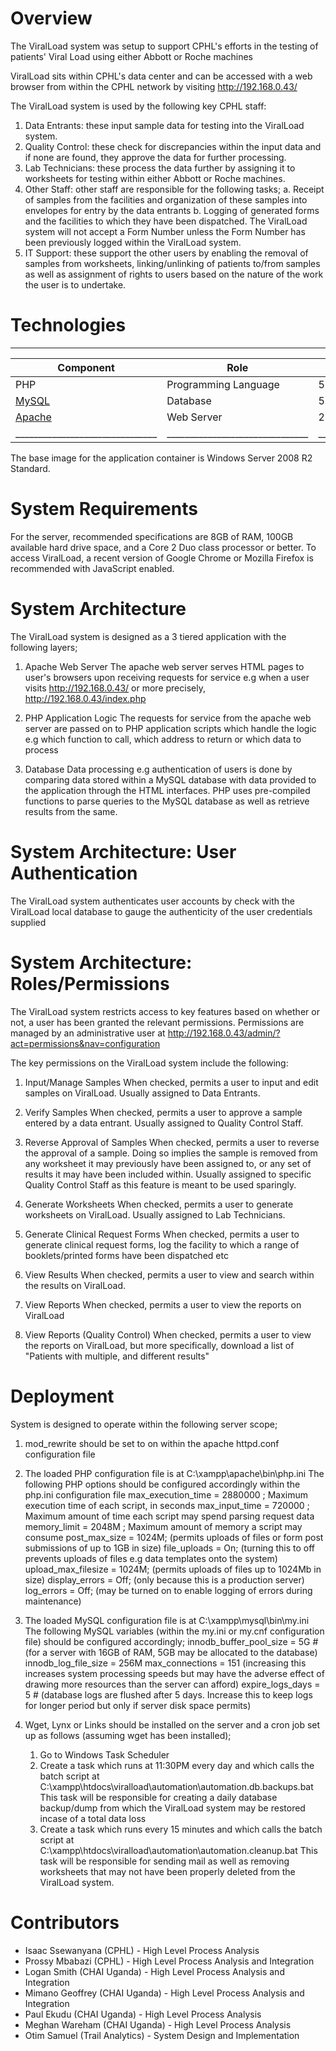 # Overview

The ViralLoad system was setup to support CPHL's efforts in the testing of patients' Viral Load using either Abbott or Roche machines

ViralLoad sits within CPHL's data center and can be accessed with a web browser from within the CPHL network by visiting http://192.168.0.43/

The ViralLoad system is used by the following key CPHL staff:

1.	Data Entrants: these input sample data for testing into the ViralLoad system.
2.	Quality Control: these check for discrepancies within the input data and if none are found, they approve the data for further processing.
3.	Lab Technicians: these process the data further by assigning it to worksheets for testing within either Abbott or Roche machines.
4.	Other Staff: other staff are responsible for the following tasks;
	a.	Receipt of samples from the facilities and organization of these samples into envelopes for entry by the data entrants
	b.	Logging of generated forms and the facilities to which they have been dispatched. The ViralLoad system will not accept a Form Number
		unless the Form Number has been previously logged within the ViralLoad system.
5.	IT Support: these support the other users by enabling the removal of samples from worksheets, linking/unlinking of patients to/from samples
	as well as assignment of rights to users based on the nature of the work the user is to undertake.

# Technologies
 _______________________________________________________________________________
|	Component					| Role          				| Version		|
|-------------------------------|-------------------------------|---------------|
| PHP 							| Programming Language 			| 5.4.28		|
|[MySQL](https://www.mysql.com)	| Database						| 5.6.25		|
|[Apache](http://apache.org/)	| Web Server					| 2.0			|
|_______________________________|_______________________________|_______________|

The base image for the application container is Windows Server 2008 R2 Standard. 

# System Requirements

For the server, recommended specifications are 8GB of RAM, 100GB available hard drive space, and a Core 2 Duo class 
processor or better. 
To access ViralLoad, a recent version of Google Chrome or Mozilla Firefox is recommended with JavaScript enabled.

# System Architecture

The ViralLoad system is designed as a 3 tiered application with the following layers;

1.	Apache Web Server
	The apache web server serves HTML pages to user's browsers upon receiving requests for service
	e.g when a user visits http://192.168.0.43/ or more precisely, http://192.168.0.43/index.php
	
2.	PHP Application Logic
	The requests for service from the apache web server are passed on to PHP application scripts
	which handle the logic e.g which function to call, which address to return or which data to process
	
3.	Database
	Data processing e.g authentication of users is done by comparing data stored within a MySQL database
	with data provided to the application through the HTML interfaces. PHP uses pre-compiled functions
	to parse queries to the MySQL database as well as retrieve results from the same.

# System Architecture: User Authentication

The ViralLoad system authenticates user accounts by check with the ViralLoad local database to gauge the 
authenticity of the user credentials supplied

# System Architecture: Roles/Permissions

The ViralLoad system restricts access to key features based on whether or not, a user has been granted the relevant
permissions. Permissions are managed by an administrative user at 
http://192.168.0.43/admin/?act=permissions&nav=configuration

The key permissions on the ViralLoad system include the following:

1.	Input/Manage Samples
	When checked, permits a user to input and edit samples on ViralLoad.
	Usually assigned to Data Entrants.
	
2.	Verify Samples
	When checked, permits a user to approve a sample entered by a data entrant.
	Usually assigned to Quality Control Staff.
	
3.	Reverse Approval of Samples
	When checked, permits a user to reverse the approval of a sample. Doing so implies the sample is removed from any worksheet it may previously have been assigned to, or any set of results it may have been included within.
	Usually assigned to specific Quality Control Staff as this feature is meant to be used sparingly.
	
4.	Generate Worksheets
	When checked, permits a user to generate worksheets on ViralLoad.
	Usually assigned to Lab Technicians.
	
5.	Generate Clinical Request Forms
	When checked, permits a user to generate clinical request forms, log the facility to which a range of booklets/printed forms have been dispatched etc

6.	View Results
	When checked, permits a user to view and search within the results on ViralLoad.
	
7.	View Reports
	When checked, permits a user to view the reports on ViralLoad
	
8.	View Reports (Quality Control)
	When checked, permits a user to view the reports on ViralLoad, but more specifically, download a list of "Patients with multiple, and different results"
		
# Deployment

System is designed to operate within the following server scope;

1.	mod_rewrite should be set to on within the apache httpd.conf configuration file

2.	The loaded PHP configuration file is at C:\xampp\apache\bin\php.ini
	The following PHP options should be configured accordingly within the php.ini configuration file
	max_execution_time = 2880000     ; Maximum execution time of each script, in seconds
	max_input_time = 720000	; Maximum amount of time each script may spend parsing request data
	memory_limit = 2048M      ; Maximum amount of memory a script may consume
	post_max_size = 1024M; (permits uploads of files or form post submissions of up to 1GB in size)
	file_uploads = On; (turning this to off prevents uploads of files e.g data templates onto the system)
	upload_max_filesize = 1024M;  (permits uploads of files up to 1024Mb in size)
	display_errors = Off; (only because this is a production server)
	log_errors = Off; (may be turned on to enable logging of errors during maintenance)

3.	The loaded MySQL configuration file is at C:\xampp\mysql\bin\my.ini
	The following MySQL variables (within the my.ini or my.cnf configuration file) should be configured accordingly;
	innodb_buffer_pool_size = 5G # (for a server with 16GB of RAM, 5GB may be allocated to the database)
	innodb_log_file_size = 256M
	max_connections = 151 (increasing this increases system processing speeds but may have the adverse effect of drawing more resources than the server can afford)
	expire_logs_days = 5 # (database logs are flushed after 5 days. Increase this to keep logs for longer period but only if server disk space permits)

3.	Wget, Lynx or Links should be installed on the server and a cron job set up as follows (assuming wget has been installed);

	1.	Go to Windows Task Scheduler
	2. 	Create a task which runs at 11:30PM every day and which calls the batch script at C:\xampp\htdocs\viralload\automation\automation.db.backups.bat
		This task will be responsible for creating a daily database backup/dump from which the ViralLoad system may be restored incase of a total data loss
	3. 	Create a task which runs every 15 minutes and which calls the batch script at C:\xampp\htdocs\viralload\automation\automation.cleanup.bat
		This task will be responsible for sending mail as well as removing worksheets that may not have been properly deleted from the ViralLoad system.

# Contributors

- Isaac Ssewanyana (CPHL) - High Level Process Analysis
- Prossy Mbabazi (CPHL) - High Level Process Analysis and Integration
- Logan Smith (CHAI Uganda) - High Level Process Analysis and Integration
- Mimano Geoffrey (CHAI Uganda) - High Level Process Analysis and Integration
- Paul Ekudu (CHAI Uganda) - High Level Process Analysis
- Meghan Wareham (CHAI Uganda) - High Level Process Analysis
- Otim Samuel (Trail Analytics) - System Design and Implementation
